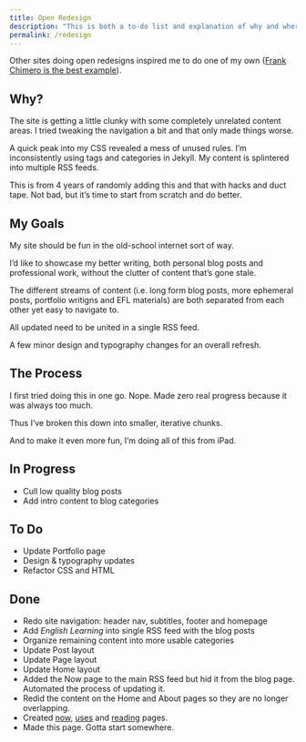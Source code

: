 ```yaml
---
title: Open Redesign
description: "This is both a to-do list and explanation of why and where my site redesign is going."  
permalink: /redesign
--- 
```


Other sites doing open redesigns inspired me to do one of my own ([Frank Chimero is the best example](https://frankchimero.com/blog/2019/redesign/)).

## Why? 

The site is getting a little clunky with some completely unrelated content areas. I tried tweaking the navigation a bit and that only made things worse. 

A quick peak into my CSS revealed a mess of unused rules. I’m inconsistently using tags and categories in Jekyll. My content is splintered into multiple RSS feeds. 

This is from 4 years of randomly adding this and that with hacks and duct tape. Not bad, but it’s time to start from scratch and do better. 

## My Goals

My site should be fun in the old-school internet sort of way.

I’d like to showcase my better writing, both personal blog posts and professional work, without the clutter of content that’s gone stale. 

The different streams of content (i.e. long form blog posts, more ephemeral posts, portfolio writigns and EFL materials) are both separated from each other yet easy to navigate to. 

All updated need to be united in a single RSS feed. 

A few minor design and typography changes for an overall refresh. 

## The Process 

I first tried doing this in one go. Nope. Made zero real progress because it was always too much. 

Thus I’ve broken this down into smaller, iterative chunks.

And to make it even more fun, I’m doing all of this from iPad. 


## In Progress 

- Cull low quality blog posts
- Add intro content to blog categories 


## To Do 

- Update Portfolio page 
- Design & typography updates
- Refactor CSS and HTML 

## Done 

- Redo site navigation: header nav, subtitles, footer and homepage
- Add *English Learning* into single RSS feed with the blog posts
- Organize remaining content into more usable categories
- Update Post layout 
- Update Page layout 
- Update Home layout 
- Added the Now page to the main RSS feed but hid it from the blog page. Automated the process of updating it. 
- Redid the content on the Home and About pages so they are no longer overlapping.
- Created [now](/now), [uses](/uses) and [reading](/reading) pages.  
- Made this page. Gotta start somewhere.